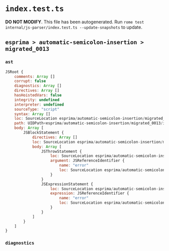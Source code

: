 # `index.test.ts`

**DO NOT MODIFY**. This file has been autogenerated. Run `rome test internal/js-parser/index.test.ts --update-snapshots` to update.

## `esprima > automatic-semicolon-insertion > migrated_0013`

### `ast`

```javascript
JSRoot {
	comments: Array []
	corrupt: false
	diagnostics: Array []
	directives: Array []
	hasHoistedVars: false
	integrity: undefined
	interpreter: undefined
	sourceType: "script"
	syntax: Array []
	loc: SourceLocation esprima/automatic-semicolon-insertion/migrated_0013/input.js 1:0-3:0
	path: UIDPath<esprima/automatic-semicolon-insertion/migrated_0013/input.js>
	body: Array [
		JSBlockStatement {
			directives: Array []
			loc: SourceLocation esprima/automatic-semicolon-insertion/migrated_0013/input.js 1:0-2:8
			body: Array [
				JSThrowStatement {
					loc: SourceLocation esprima/automatic-semicolon-insertion/migrated_0013/input.js 1:2-1:13
					argument: JSReferenceIdentifier {
						name: "error"
						loc: SourceLocation esprima/automatic-semicolon-insertion/migrated_0013/input.js 1:8-1:13 (error)
					}
				}
				JSExpressionStatement {
					loc: SourceLocation esprima/automatic-semicolon-insertion/migrated_0013/input.js 2:0-2:6
					expression: JSReferenceIdentifier {
						name: "error"
						loc: SourceLocation esprima/automatic-semicolon-insertion/migrated_0013/input.js 2:0-2:5 (error)
					}
				}
			]
		}
	]
}
```

### `diagnostics`

```

```
